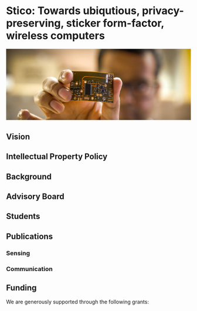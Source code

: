 # Stico: Towards ubiqutious, privacy-preserving, sticker form-factor, wireless computers
![Sticker form factor sensor](abbflexsensor.jpeg)  

## Vision


## Intellectual Property Policy

## Background


## Advisory Board


## Students


## Publications


### Sensing


### Communication



## Funding

We are generously supported through the following grants:

